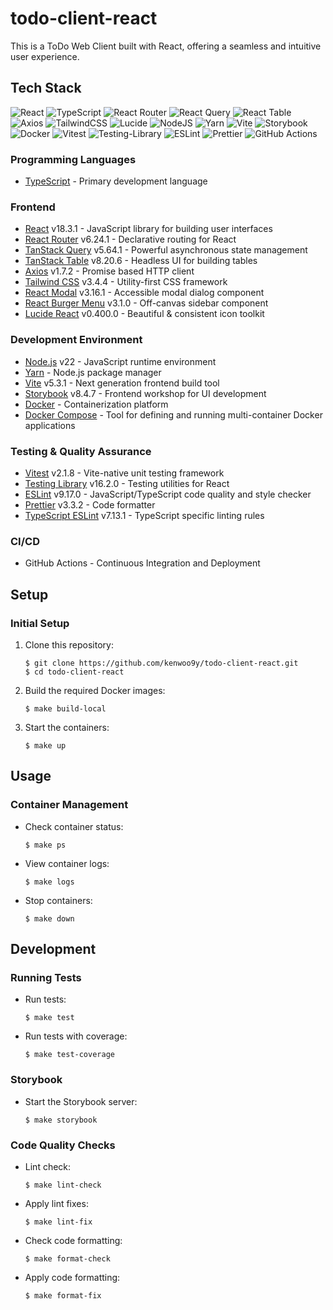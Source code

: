 # todo-client-react

This is a ToDo Web Client built with React, offering a seamless and intuitive user experience.

## Tech Stack
![React](https://img.shields.io/badge/react-%2320232a.svg?style=for-the-badge&logo=react&logoColor=%2361DAFB)
![TypeScript](https://img.shields.io/badge/typescript-%23007ACC.svg?style=for-the-badge&logo=typescript&logoColor=white)
![React Router](https://img.shields.io/badge/React_Router-CA4245?style=for-the-badge&logo=react-router&logoColor=white)
![React Query](https://img.shields.io/badge/-React%20Query-FF4154?style=for-the-badge&logo=react%20query&logoColor=white)
![React Table](https://img.shields.io/badge/React%20Table-FF4154.svg?style=for-the-badge&logo=React-Table&logoColor=white)
![Axios](https://img.shields.io/badge/Axios-5A29E4.svg?style=for-the-badge&logo=Axios&logoColor=white)
![TailwindCSS](https://img.shields.io/badge/tailwindcss-%2338B2AC.svg?style=for-the-badge&logo=tailwind-css&logoColor=white)
![Lucide](https://img.shields.io/badge/Lucide-F56565.svg?style=for-the-badge&logo=Lucide&logoColor=white)
![NodeJS](https://img.shields.io/badge/node.js-6DA55F?style=for-the-badge&logo=node.js&logoColor=white)
![Yarn](https://img.shields.io/badge/yarn-%232C8EBB.svg?style=for-the-badge&logo=yarn&logoColor=white)
![Vite](https://img.shields.io/badge/vite-%23646CFF.svg?style=for-the-badge&logo=vite&logoColor=white)
![Storybook](https://img.shields.io/badge/-Storybook-FF4785?style=for-the-badge&logo=storybook&logoColor=white)
![Docker](https://img.shields.io/badge/docker-%230db7ed.svg?style=for-the-badge&logo=docker&logoColor=white)
![Vitest](https://img.shields.io/badge/-Vitest-252529?style=for-the-badge&logo=vitest&logoColor=FCC72B)
![Testing-Library](https://img.shields.io/badge/-TestingLibrary-%23E33332?style=for-the-badge&logo=testing-library&logoColor=white)
![ESLint](https://img.shields.io/badge/ESLint-4B3263?style=for-the-badge&logo=eslint&logoColor=white)
![Prettier](https://img.shields.io/badge/prettier-%23F7B93E.svg?style=for-the-badge&logo=prettier&logoColor=black)
![GitHub Actions](https://img.shields.io/badge/github%20actions-%232671E5.svg?style=for-the-badge&logo=githubactions&logoColor=white)

### Programming Languages
- [TypeScript](https://www.typescriptlang.org/) - Primary development language

### Frontend
- [React](https://react.dev/) v18.3.1 - JavaScript library for building user interfaces
- [React Router](https://reactrouter.com/) v6.24.1 - Declarative routing for React
- [TanStack Query](https://tanstack.com/query/latest) v5.64.1 - Powerful asynchronous state management
- [TanStack Table](https://tanstack.com/table/latest) v8.20.6 - Headless UI for building tables
- [Axios](https://axios-http.com/) v1.7.2 - Promise based HTTP client
- [Tailwind CSS](https://tailwindcss.com/) v3.4.4 - Utility-first CSS framework
- [React Modal](https://reactcommunity.org/react-modal/) v3.16.1 - Accessible modal dialog component
- [React Burger Menu](https://negomi.github.io/react-burger-menu/) v3.1.0 - Off-canvas sidebar component
- [Lucide React](https://lucide.dev/) v0.400.0 - Beautiful & consistent icon toolkit

### Development Environment
- [Node.js](https://nodejs.org/) v22 - JavaScript runtime environment
- [Yarn](https://yarnpkg.com/) - Node.js package manager
- [Vite](https://vitejs.dev/) v5.3.1 - Next generation frontend build tool
- [Storybook](https://storybook.js.org/) v8.4.7 - Frontend workshop for UI development
- [Docker](https://www.docker.com/) - Containerization platform
- [Docker Compose](https://docs.docker.com/compose/) - Tool for defining and running multi-container Docker applications

### Testing & Quality Assurance
- [Vitest](https://vitest.dev/) v2.1.8 - Vite-native unit testing framework
- [Testing Library](https://testing-library.com/docs/react-testing-library/intro/) v16.2.0 - Testing utilities for React
- [ESLint](https://eslint.org/) v9.17.0 - JavaScript/TypeScript code quality and style checker
- [Prettier](https://prettier.io/) v3.3.2 - Code formatter
- [TypeScript ESLint](https://typescript-eslint.io/) v7.13.1 - TypeScript specific linting rules

### CI/CD
- GitHub Actions - Continuous Integration and Deployment

## Setup
### Initial Setup
1. Clone this repository:
    ```
    $ git clone https://github.com/kenwoo9y/todo-client-react.git
    $ cd todo-client-react
    ```

2. Build the required Docker images:
    ```
    $ make build-local
    ```

3. Start the containers:
    ```
    $ make up
    ```

## Usage
### Container Management
- Check container status:
    ```
    $ make ps
    ```
- View container logs:
    ```
    $ make logs
    ```
- Stop containers:
    ```
    $ make down
    ```

## Development
### Running Tests
- Run tests:
    ```
    $ make test
    ```
- Run tests with coverage:
    ```
    $ make test-coverage
    ```

### Storybook
- Start the Storybook server:
    ```
    $ make storybook
    ```

### Code Quality Checks
- Lint check:
    ```
    $ make lint-check
    ```
- Apply lint fixes:
    ```
    $ make lint-fix
    ```
- Check code formatting:
    ```
    $ make format-check
    ```
- Apply code formatting:
    ```
    $ make format-fix
    ```
